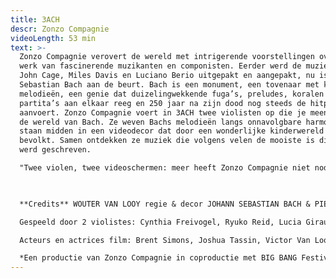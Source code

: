 ```yaml
---
title: 3ACH
descr: Zonzo Compagnie
videoLength: 53 min
text: >-
  Zonzo Compagnie verovert de wereld met intrigerende voorstellingen over het
  werk van fascinerende muzikanten en componisten. Eerder werd de muziek van
  John Cage, Miles Davis en Luciano Berio uitgepakt en aangepakt, nu is Johann
  Sebastian Bach aan de beurt. Bach is een monument, een tovenaar met klank en
  melodieën, een genie dat duizelingwekkende fuga’s, preludes, koralen en
  partita’s aan elkaar reeg en 250 jaar na zijn dood nog steeds de hitparades
  aanvoert. Zonzo Compagnie voert in 3ACH twee violisten op die je meenemen in
  de wereld van Bach. Ze weven Bachs melodieën langs onnavolgbare harmonieën. Ze
  staan midden in een videodecor dat door een wonderlijke kinderwereld wordt
  bevolkt. Samen ontdekken ze muziek die volgens velen de mooiste is die ooit
  werd geschreven.

  "Twee violen, twee videoschermen: meer heeft Zonzo Compagnie niet nodig voor onversneden muzikale verwondering."(De Standaard \*\*\*\*) De muziek van Bach wordt vervlochten met die van Piet-Jan Van Rossum, één van de meest smaakmakende componisten in Nederland die voor 3ACH een eigen interpretatie maakte van Bachs werk, en met de fascinerende beelden van Ine Van Baelen en Stijn Grupping, bekend van het aanstormende jonge gezelschap Post Uit Hessdalen. De regie is in handen van Wouter Van Looy, artistiek leider van Zonzo Compagnie, die tal van 5-sterren recensies in de wacht sleepte voor zijn regie van ondermeer Earth Diver (Ruhrtriennale / Muziektheater Transparant) en Die Zauberflöte (Luzerner Theater)

  ‍

  **Credits** WOUTER VAN LOOY regie & decor JOHANN SEBASTIAN BACH & PIET-JAN VAN ROSSUM muziek INE VAN BAELEN & STIJN GRUPPING video CAECILIA THUNISSEN muzikale dramaturgie JOHANNA TRUDZINSKI kostuums PIETER NYS technisch ontwerp

  Gespeeld door 2 violistes: Cynthia Freivogel, Ryuko Reid, Lucia Giraudo, Sara Decorso, Lidewij Vandervoort, Madoka Nakamaru of Sara DeCorso

  Acteurs en actrices film: Brent Simons, Joshua Tassin, Victor Van Looy, Julian Cuevas, Lou Van De Noortgate, Morris Van De Noortgate, Luisa Noviello, Astor Noviello, Tiana Yalina Oliveira & Cassie Alcendor

  *Een productie van Zonzo Compagnie in coproductie met BIG BANG Festival, Concertgebouw Brugge, BOZAR en Oorkaan. Met de steun van het Creative Europe Programme van de Europese Unie, Vlaanderen, Provincie Antwerpen en het Fonds Podiumkunsten.* Credits captatie: Motormusic
---
```

